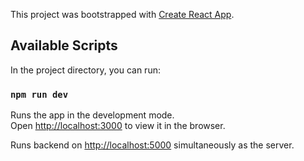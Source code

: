This project was bootstrapped with [Create React App](https://github.com/facebook/create-react-app).

## Available Scripts

In the project directory, you can run:

### `npm run dev`

Runs the app in the development mode.<br />
Open [http://localhost:3000](http://localhost:3000) to view it in the browser.

Runs backend on [http://localhost:5000](http://localhost:5000) simultaneously as the server.
